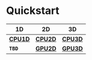 # Quickstart

1D | 2D | 3D
------ | ------ | -----
[**CPU1D**](/quickstart/cpu1d.md) | [**CPU2D**](/quickstart/cpu2d.md) | [**CPU3D**](/quickstart/cpu3d.md)
**`TBD`** | [**GPU2D**](/quickstart/gpu2d.md) | [**GPU3D**](/quickstart/gpu3d.md)
